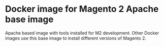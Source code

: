# Docker image for Magento 2 Apache base image

Apache based image with tools installed for M2 development. Other Docker images use this base image to install
different versions of Magento 2.

